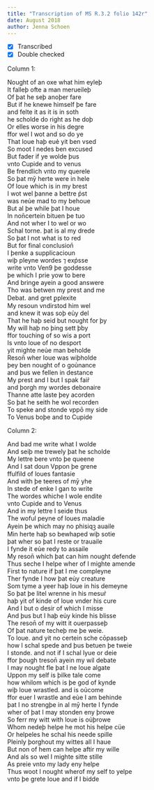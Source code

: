 ```yaml
---
title: "Transcription of MS R.3.2 folio 142r"
date: August 2018
author: Jenna Schoen
---
```

- [x] Transcribed
- [x] Double checked

Column 1:

Nought of an oxe what him eyleþ  
It falleþ ofte a man merueileþ  
Of þat he seþ anoþer fare  
But if he knewe himself þe fare  
and felte it as it is in soth  
he scholde do right as he doþ   
Or elles worse in his degre  
ffor wel I wot and so do ye  
That loue haþ euẻ yit ben vsed  
So moot I nedes ben excused  
But fader if ye wolde þus  
vnto Cupide and to venus  
Be frendlich vnto my querele   
So þat mȳ herte were in hele   
Of loue which is in my brest  
I wot wel þanne a bettre p̉st    
was neủe mad to my behoue  
But al þe while þat I houe  
In non̄certein bituen þe tuo  
And not wher I to wel or wo  
Schal torne. þat is al my drede    
So þat I not what is to red  
But for final conclusion̄  
I þenke a supplicacioun  
wiþ pleyne wordes ⁊ exp̉sse  
write vnto Ven9 þe goddesse  
þe which I prie yow to bere  
And bringe ayein a good answere  
Tho was betwen my prest and me  
Debat. and gret ꝑplexite  
My resoun vndirstod him wel  
and knew it was soþ eủy del  
That he haþ seid but nought for þy   
My will haþ no þing sett þ̉by  
ffor touching of so wis a port  
Is vnto loue of no desport  
yit mighte neủe man beholde  
Reson̄ wher loue was wiþholde  
þey ben nought of o goủnance  
and þus we fellen in destance  
My prest and I but I spak fair̉  
and þorgh my wordes debonaire  
Thanne atte laste þey acorden  
So þat he seith he wol recorden  
To speke and stonde vppō my side  
To Venus boþe and to Cupide  

Column 2:

And bad me write what I wolde  
And seiþ me trewely þat he scholde  
My lettre bere vnto þe queene  
And I sat doun Vppon þe grene  
ffulfild of loues fantasie   
And with þe teeres of mȳ yhe  
In stede of enke I gan to write  
The wordes whiche I wole endite  
vnto Cupide and to Venus  
And in my lettre I seide thus  
The woful peyne of loues maladie  
Ayein þe which may no phisiqꝫ auaile  
Min herte haþ so bewhaped wiþ sotie  
þat wher so þat I reste or trauaile  
I fynde it eủe redy to assaile  
My reson̄ which þat can him nought defende  
Thus seche I helpe wher of I mighte amende  
First to nature if þat I me compleyne  
Ther fynde I how þat eủy creature  
Som tyme a yeer haþ loue in his demeyne  
So þat þe litel wrenne in his mesur̉  
haþ yit of kinde of loue vnder his cure  
And I but o desir of which I misse  
And þus but I haþ eủy kinde his blisse  
The reson̄ of my witt it ouerpasseþ  
Of þat nature techeþ me þe weie.  
To loue. and yit no certein sche cōpasseþ  
how I schal spede and þus betuen þe tweie  
I stonde. and not if I schal lyue or deie  
ffor þough treson̄ ayein my wil debate  
I may nought fle þat I ne loue algate  
Uppon my self is þilke tale come  
how whilom which is þe god of kynde  
wiþ loue wrastled. and is oủcome  
ffor euer I wrastle and eủe I am behinde  
þat I no strengþe in al mȳ herte I fynde  
wher of þat I may stonden eny þrowe  
So ferr my witt with loue is oủþrowe  
Whom nedeþ helpe he mot his helpe cüe  
Or helpeles he schal his neede spille  
Pleinly þorghout my wittes all I haue  
But non of hem can helpe aftir my wille  
And als so wel I mighte sitte stille  
As preie vnto my lady eny helpe  
Thus woot I nought wherof my self to yelpe  
vnto þe grete Ioue and if I bidde    
